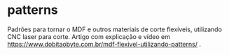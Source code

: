# patterns
Padrões para tornar o MDF e outros materiais de corte flexíveis, utilizando CNC laser para corte. 
Artigo com explicação e vídeo em https://www.dobitaobyte.com.br/mdf-flexivel-utilizando-patterns/ .
